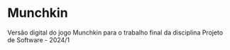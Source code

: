 # Munchkin
Versão digital do jogo Munchkin para o trabalho final da disciplina Projeto de Software - 2024/1
